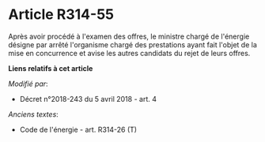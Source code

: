# Article R314-55

Après avoir procédé à l'examen des offres, le ministre chargé de l'énergie désigne par arrêté l'organisme chargé des
prestations ayant fait l'objet de la mise en concurrence et avise les autres candidats du rejet de leurs offres.

**Liens relatifs à cet article**

_Modifié par_:

  - Décret n°2018-243 du 5 avril 2018 - art. 4

_Anciens textes_:

  - Code de l'énergie - art. R314-26 (T)
